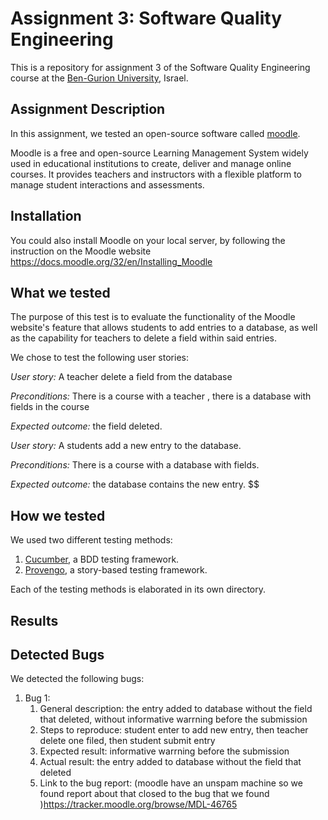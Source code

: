 # Assignment 3: Software Quality Engineering
This is a repository for assignment 3 of the Software Quality Engineering course at the [Ben-Gurion University](https://in.bgu.ac.il/), Israel.

## Assignment Description
In this assignment, we tested an open-source software called [moodle](https://moodle.bgu.ac.il/).

Moodle is a free and open-source Learning Management System widely used in educational institutions to create, deliver and manage online courses. 
It provides teachers and instructors with a flexible platform to manage student interactions and assessments.


## Installation
You could also install Moodle on your local server, by following the instruction on the Moodle website
https://docs.moodle.org/32/en/Installing_Moodle

## What we tested


The purpose of this test is to evaluate the functionality of the Moodle website's feature that allows students to add entries to a database, as well as the capability for teachers to delete a field within said entries.

We chose to test the following user stories: 

*User story:* A teacher delete a field from the database

*Preconditions:* There is a course with a teacher , there is a database with fields in the course

*Expected outcome:* the field deleted.

*User story:* A students add a new entry to the database.

*Preconditions:* There is a course with a database with fields.

*Expected outcome:* the database contains the new entry.
$$

## How we tested
We used two different testing methods:
1. [Cucumber](https://cucumber.io/), a BDD testing framework.
2. [Provengo](https://provengo.tech/), a story-based testing framework.

Each of the testing methods is elaborated in its own directory. 

## Results
## Detected Bugs
We detected the following bugs:

1. Bug 1: 
   1. General description: the entry added to database without the field that deleted, without informative warrning before the submission
   2. Steps to reproduce: student enter to add new entry, then teacher delete one filed, then student submit entry
   3. Expected result: informative warrning before the submission
   4. Actual result: the entry added to database without the field that deleted
   5. Link to the bug report: (moodle have an unspam machine so we found report about that closed to the bug that we found )https://tracker.moodle.org/browse/MDL-46765
